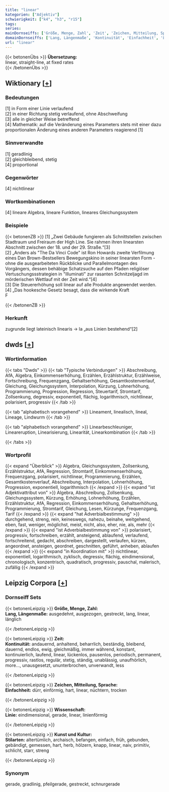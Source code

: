 ```yaml
---
title: "linear"
kategorien: ["Adjektiv"]
schwierigkeit: ["k4", "h3", "r15"]
tags:
series:
mainDornseiffs: ['Größe, Menge, Zahl', 'Zeit', 'Zeichen, Mitteilung, Sprache', 'Wissenschaft', 'Kunst und Kultur']
domainDornseiffs: ['Lang, Längenmaße', 'Kontinuität', 'Einfachheit', 'Linie', 'Stilarten']
url: "linear"
---
```


{{< betonenÜbs >}}
**Übersetzung:**  
linear, straight-line, at fixed rates  
{{< /betonenÜbs >}}

## Wiktionary [[+](https://de.wiktionary.org/wiki/linear)]

### Bedeutungen
[1] in Form einer Linie verlaufend  
[2] in einer Richtung stetig verlaufend, ohne Abschweifung  
[3] alle in gleicher Weise betreffend  
[4] Mathematik: auf die Veränderung eines Parameters stets mit einer dazu proportionalen Änderung eines anderen Parameters reagierend [1]  

### Sinnverwandte
[1] geradlinig  
[2] gleichbleibend, stetig  
[4] proportional  

### Gegenwörter
[4] nichtlinear  

### Wortkombinationen
[4] lineare Algebra, lineare Funktion, lineares Gleichungssystem  

### Beispiele
{{< betonenZB >}}
[1] „Zwei Gebäude fungieren als Schnittstellen zwischen Stadtraum und Freiraum der High Line. Sie rahmen ihren linearsten Abschnitt zwischen der 18. und der 29. Straße.“[3]  
[2] „Anders als "The Da Vinci Code" ist Ron Howards zweite Verfilmung eines Dan Brown-Bestsellers Bewegungskino in seiner linearsten Form - ohne die ausgearbeiteten Rückblicke und Parallelmontagen des Vorgängers, dessen behäbige Schatzsuche auf den Pfaden religiöser Vertuschungssstrategien in "Illuminati" zur rasanten Schnitzeljagd im mörderischen Wettlauf mit der Zeit wird.“[4]  
[3] Die Steuererhöhung soll linear auf alle Produkte angewendet werden.  
[4] „Das hookesche Gesetz besagt, dass die wirkende Kraft   
F  

{{< /betonenZB >}}
### Herkunft
zugrunde liegt lateinisch linearis → la „aus Linien bestehend“[2]  



## dwds [[+](https://www.dwds.de/wb/linear)]

### Wortinformation
{{< tabs "Dwds" >}}
{{< tab "Typische Verbindungen" >}}
Abschreibung, AfA, Algebra, Einkommenserhöhung, Erzählen, Erzählstruktur, Erzählweise, Fortschreibung, Frequenzgang, Gehaltserhöhung, Gesamtkostenverlauf, Gleichung, Gleichungssystem, Interpolation, Kürzung, Lohnerhöhung, Programmierung, Progression, Regression, Steuertarif, Stromtarif, Zollsenkung, degressiv, exponentiell, flächig, logarithmisch, nichtlinear, polarisiert, progressiv
{{< /tab >}}

{{< tab "alphabetisch vorangehend" >}}
Lineament, linealisch, lineal, Lineage, Lindwurm
{{< /tab >}}

{{< tab "alphabetisch vorangehend" >}}
Linearbeschleuniger, Lineareruption, Linearisierung, Linearität, Linearkombination
{{< /tab >}}

{{< /tabs >}}

### Wortprofil
{{< expand "Überblick" >}} Algebra, Gleichungssystem, Zollsenkung, Erzählstruktur, AfA, Regression, Stromtarif, Einkommenserhöhung, Frequenzgang, polarisiert, nichtlinear, Programmierung, Erzählen, Gesamtkostenverlauf, Abschreibung, Interpolation, Lohnerhöhung, Progression, exponentiell, logarithmisch {{< /expand >}}
{{< expand "ist Adjektivattribut von" >}} Algebra, Abschreibung, Zollsenkung, Gleichungssystem, Kürzung, Erhöhung, Lohnerhöhung, Erzählen, Erzählstruktur, AfA, Regression, Einkommenserhöhung, Gehaltserhöhung, Programmierung, Stromtarif, Gleichung, Lesen, Kürzunge, Frequenzgang, Tarif {{< /expand >}}
{{< expand "hat Adverbialbestimmung" >}} durchgehend, streng, rein, keineswegs, nahezu, beinahe, weitgehend, eben, fast, weniger, möglichst, meist, nicht, also, eher, nie, als, mehr {{< /expand >}}
{{< expand "ist Adverbialbestimmung von" >}} polarisiert, progressiv, fortschreiben, erzählt, ansteigend, ablaufend, verlaufend, fortschreitend, gedacht, abschreiben, dargestellt, verlaufen, kürzen, angeordnet, ansteigen, geordnet, geschnitten, geführt, anheben, ablaufen {{< /expand >}}
{{< expand "in Koordination mit" >}} nichtlinear, exponentiell, logarithmisch, zyklisch, degressiv, flächig, eindimensional, chronologisch, konzentrisch, quadratisch, progressiv, pauschal, malerisch, zufällig {{< /expand >}}

## Leipzig Corpora [[+](https://corpora.uni-leipzig.de/en/res?word=linear&corpusId=deu_newscrawl-public_2018)]

### Dornseiff Sets
{{< betonenLeipzig >}}
**Größe, Menge, Zahl:**  
**Lang, Längenmaße:** ausgedehnt, ausgezogen, gestreckt, lang, linear, länglich  

{{< /betonenLeipzig >}}


{{< betonenLeipzig >}}
**Zeit:**  
**Kontinuität:** andauernd, anhaltend, beharrlich, beständig, bleibend, dauernd, endlos, ewig, gleichmäßig, immer während, konstant, kontinuierlich, laufend, linear, lückenlos, pausenlos, periodisch, permanent, progressiv, rastlos, regulär, stetig, ständig, unablässig, unaufhörlich, more..., unausgesetzt, ununterbrochen, unverwandt, less  

{{< /betonenLeipzig >}}


{{< betonenLeipzig >}}
**Zeichen, Mitteilung, Sprache:**  
**Einfachheit:** dürr, einförmig, hart, linear, nüchtern, trocken  

{{< /betonenLeipzig >}}


{{< betonenLeipzig >}}
**Wissenschaft:**  
**Linie:** eindimensional, gerade, linear, linienförmig  

{{< /betonenLeipzig >}}


{{< betonenLeipzig >}}
**Kunst und Kultur:**  
**Stilarten:** altertümlich, archaisch, befangen, einfach, früh, gebunden, gebändigt, gemessen, hart, herb, hölzern, knapp, linear, naiv, primitiv, schlicht, starr, streng  

{{< /betonenLeipzig >}}

### Synonym
gerade, gradlinig, pfeilgerade, gestreckt, schnurgerade

